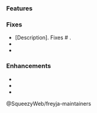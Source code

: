 ### Features

### Fixes
- [Description]. Fixes # .
-
-

### Enhancements
-
-
-

@SqueezyWeb/freyja-maintainers
